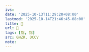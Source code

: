 ```yaml
---
ivs:
date: '2025-10-13T11:29:20+08:00'
lastmod: '2025-10-14T21:46:45-08:00'
title: 󰡃
url: 󰡃
tags: [指, 指]
src: GHZR, DCCV
note:
---
```


